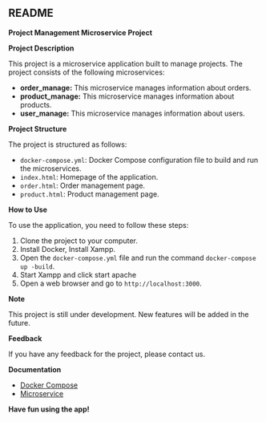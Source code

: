 ## README

**Project Management Microservice Project**

**Project Description**

This project is a microservice application built to manage projects. The project consists of the following microservices:

* **order_manage:** This microservice manages information about orders.
* **product_manage:** This microservice manages information about products.
* **user_manage:** This microservice manages information about users.

**Project Structure**

The project is structured as follows:

* `docker-compose.yml`: Docker Compose configuration file to build and run the microservices.
* `index.html`: Homepage of the application.
* `order.html`: Order management page.
* `product.html`: Product management page.

**How to Use**

To use the application, you need to follow these steps:

1. Clone the project to your computer.
2. Install Docker, Install Xampp.
3. Open the `docker-compose.yml` file and run the command `docker-compose up -build`.
4. Start Xampp and click start apache
5. Open a web browser and go to `http://localhost:3000`.

**Note**

This project is still under development. New features will be added in the future.

**Feedback**

If you have any feedback for the project, please contact us.

**Documentation**

* [Docker Compose](https://docs.docker.com/compose/)
* [Microservice](https://microservices.io/)

**Have fun using the app!**

